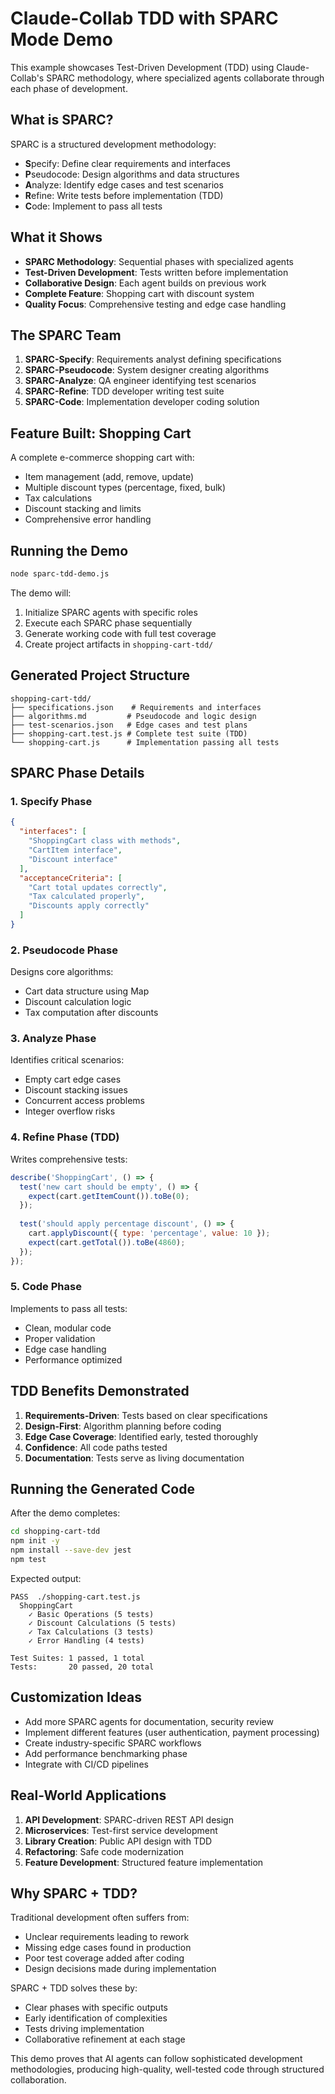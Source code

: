 # Claude-Collab TDD with SPARC Mode Demo

This example showcases Test-Driven Development (TDD) using Claude-Collab's SPARC methodology, where specialized agents collaborate through each phase of development.

## What is SPARC?

SPARC is a structured development methodology:
- **S**pecify: Define clear requirements and interfaces
- **P**seudocode: Design algorithms and data structures
- **A**nalyze: Identify edge cases and test scenarios
- **R**efine: Write tests before implementation (TDD)
- **C**ode: Implement to pass all tests

## What it Shows

- **SPARC Methodology**: Sequential phases with specialized agents
- **Test-Driven Development**: Tests written before implementation
- **Collaborative Design**: Each agent builds on previous work
- **Complete Feature**: Shopping cart with discount system
- **Quality Focus**: Comprehensive testing and edge case handling

## The SPARC Team

1. **SPARC-Specify**: Requirements analyst defining specifications
2. **SPARC-Pseudocode**: System designer creating algorithms
3. **SPARC-Analyze**: QA engineer identifying test scenarios
4. **SPARC-Refine**: TDD developer writing test suite
5. **SPARC-Code**: Implementation developer coding solution

## Feature Built: Shopping Cart

A complete e-commerce shopping cart with:
- Item management (add, remove, update)
- Multiple discount types (percentage, fixed, bulk)
- Tax calculations
- Discount stacking and limits
- Comprehensive error handling

## Running the Demo

```bash
node sparc-tdd-demo.js
```

The demo will:
1. Initialize SPARC agents with specific roles
2. Execute each SPARC phase sequentially
3. Generate working code with full test coverage
4. Create project artifacts in `shopping-cart-tdd/`

## Generated Project Structure

```
shopping-cart-tdd/
├── specifications.json    # Requirements and interfaces
├── algorithms.md         # Pseudocode and logic design
├── test-scenarios.json   # Edge cases and test plans
├── shopping-cart.test.js # Complete test suite (TDD)
└── shopping-cart.js      # Implementation passing all tests
```

## SPARC Phase Details

### 1. Specify Phase
```json
{
  "interfaces": [
    "ShoppingCart class with methods",
    "CartItem interface",
    "Discount interface"
  ],
  "acceptanceCriteria": [
    "Cart total updates correctly",
    "Tax calculated properly",
    "Discounts apply correctly"
  ]
}
```

### 2. Pseudocode Phase
Designs core algorithms:
- Cart data structure using Map
- Discount calculation logic
- Tax computation after discounts

### 3. Analyze Phase
Identifies critical scenarios:
- Empty cart edge cases
- Discount stacking issues
- Concurrent access problems
- Integer overflow risks

### 4. Refine Phase (TDD)
Writes comprehensive tests:
```javascript
describe('ShoppingCart', () => {
  test('new cart should be empty', () => {
    expect(cart.getItemCount()).toBe(0);
  });
  
  test('should apply percentage discount', () => {
    cart.applyDiscount({ type: 'percentage', value: 10 });
    expect(cart.getTotal()).toBe(4860);
  });
});
```

### 5. Code Phase
Implements to pass all tests:
- Clean, modular code
- Proper validation
- Edge case handling
- Performance optimized

## TDD Benefits Demonstrated

1. **Requirements-Driven**: Tests based on clear specifications
2. **Design-First**: Algorithm planning before coding
3. **Edge Case Coverage**: Identified early, tested thoroughly
4. **Confidence**: All code paths tested
5. **Documentation**: Tests serve as living documentation

## Running the Generated Code

After the demo completes:

```bash
cd shopping-cart-tdd
npm init -y
npm install --save-dev jest
npm test
```

Expected output:
```
PASS  ./shopping-cart.test.js
  ShoppingCart
    ✓ Basic Operations (5 tests)
    ✓ Discount Calculations (5 tests)
    ✓ Tax Calculations (3 tests)
    ✓ Error Handling (4 tests)

Test Suites: 1 passed, 1 total
Tests:       20 passed, 20 total
```

## Customization Ideas

- Add more SPARC agents for documentation, security review
- Implement different features (user authentication, payment processing)
- Create industry-specific SPARC workflows
- Add performance benchmarking phase
- Integrate with CI/CD pipelines

## Real-World Applications

1. **API Development**: SPARC-driven REST API design
2. **Microservices**: Test-first service development
3. **Library Creation**: Public API design with TDD
4. **Refactoring**: Safe code modernization
5. **Feature Development**: Structured feature implementation

## Why SPARC + TDD?

Traditional development often suffers from:
- Unclear requirements leading to rework
- Missing edge cases found in production
- Poor test coverage added after coding
- Design decisions made during implementation

SPARC + TDD solves these by:
- Clear phases with specific outputs
- Early identification of complexities
- Tests driving implementation
- Collaborative refinement at each stage

This demo proves that AI agents can follow sophisticated development methodologies, producing high-quality, well-tested code through structured collaboration.